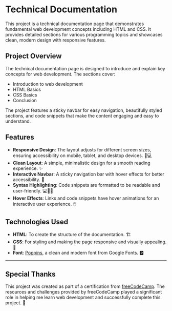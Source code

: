 # Technical Documentation

This project is a technical documentation page that demonstrates fundamental web development concepts including HTML and CSS. It provides detailed sections for various programming topics and showcases clean, modern design with responsive features.

## Project Overview

The technical documentation page is designed to introduce and explain key concepts for web development. The sections cover:

- Introduction to web development
- HTML Basics
- CSS Basics
- Conclusion

The project features a sticky navbar for easy navigation, beautifully styled sections, and code snippets that make the content engaging and easy to understand.

## Features

- **Responsive Design**: The layout adjusts for different screen sizes, ensuring accessibility on mobile, tablet, and desktop devices. 📱💻
- **Clean Layout**: A simple, minimalistic design for a smooth reading experience. ✨
- **Interactive Navbar**: A sticky navigation bar with hover effects for better accessibility. 🧭
- **Syntax Highlighting**: Code snippets are formatted to be readable and user-friendly. 💻👨‍💻
- **Hover Effects**: Links and code snippets have hover animations for an interactive user experience. 🖱️

## Technologies Used

- **HTML**: To create the structure of the documentation. 🏗️
- **CSS**: For styling and making the page responsive and visually appealing. 🎨
- **Font**: [Poppins](https://fonts.google.com/specimen/Poppins), a clean and modern font from Google Fonts. 🅿️

---

## Special Thanks

This project was created as part of a certification from [freeCodeCamp](https://www.freecodecamp.org/). The resources and challenges provided by freeCodeCamp played a significant role in helping me learn web development and successfully complete this project. 🙏

